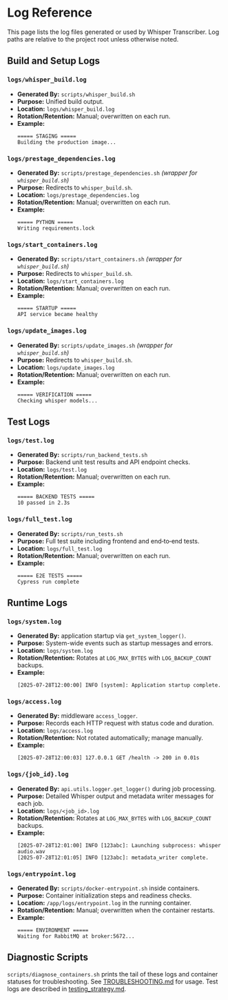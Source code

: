# Log Reference

This page lists the log files generated or used by Whisper Transcriber. Log paths are relative to the project root unless otherwise noted.

## Build and Setup Logs

### `logs/whisper_build.log`
- **Generated By:** `scripts/whisper_build.sh`
- **Purpose:** Unified build output.
- **Location:** `logs/whisper_build.log`
- **Rotation/Retention:** Manual; overwritten on each run.
- **Example:**
  ```
  ===== STAGING =====
  Building the production image...
  ```

### `logs/prestage_dependencies.log`
- **Generated By:** `scripts/prestage_dependencies.sh` *(wrapper for `whisper_build.sh`)*
- **Purpose:** Redirects to `whisper_build.sh`.
- **Location:** `logs/prestage_dependencies.log`
- **Rotation/Retention:** Manual; overwritten on each run.
- **Example:**
  ```
  ===== PYTHON =====
  Writing requirements.lock
  ```

### `logs/start_containers.log`
- **Generated By:** `scripts/start_containers.sh` *(wrapper for `whisper_build.sh`)*
- **Purpose:** Redirects to `whisper_build.sh`.
- **Location:** `logs/start_containers.log`
- **Rotation/Retention:** Manual; overwritten on each run.
- **Example:**
  ```
  ===== STARTUP =====
  API service became healthy
  ```

### `logs/update_images.log`
- **Generated By:** `scripts/update_images.sh` *(wrapper for `whisper_build.sh`)*
- **Purpose:** Redirects to `whisper_build.sh`.
- **Location:** `logs/update_images.log`
- **Rotation/Retention:** Manual; overwritten on each run.
- **Example:**
  ```
  ===== VERIFICATION =====
  Checking whisper models...
  ```

## Test Logs

### `logs/test.log`
- **Generated By:** `scripts/run_backend_tests.sh`
- **Purpose:** Backend unit test results and API endpoint checks.
- **Location:** `logs/test.log`
- **Rotation/Retention:** Manual; overwritten on each run.
- **Example:**
  ```
  ===== BACKEND TESTS =====
  10 passed in 2.3s
  ```

### `logs/full_test.log`
- **Generated By:** `scripts/run_tests.sh`
- **Purpose:** Full test suite including frontend and end‑to‑end tests.
- **Location:** `logs/full_test.log`
- **Rotation/Retention:** Manual; overwritten on each run.
- **Example:**
  ```
  ===== E2E TESTS =====
  Cypress run complete
  ```

## Runtime Logs

### `logs/system.log`
- **Generated By:** application startup via `get_system_logger()`.
- **Purpose:** System-wide events such as startup messages and errors.
- **Location:** `logs/system.log`
- **Rotation/Retention:** Rotates at `LOG_MAX_BYTES` with `LOG_BACKUP_COUNT` backups.
- **Example:**
  ```
  [2025-07-28T12:00:00] INFO [system]: Application startup complete.
  ```

### `logs/access.log`
- **Generated By:** middleware `access_logger`.
- **Purpose:** Records each HTTP request with status code and duration.
- **Location:** `logs/access.log`
- **Rotation/Retention:** Not rotated automatically; manage manually.
- **Example:**
  ```
  [2025-07-28T12:00:03] 127.0.0.1 GET /health -> 200 in 0.01s
  ```

### `logs/{job_id}.log`
- **Generated By:** `api.utils.logger.get_logger()` during job processing.
- **Purpose:** Detailed Whisper output and metadata writer messages for each job.
- **Location:** `logs/<job_id>.log`
- **Rotation/Retention:** Rotates at `LOG_MAX_BYTES` with `LOG_BACKUP_COUNT` backups.
- **Example:**
  ```
  [2025-07-28T12:01:00] INFO [123abc]: Launching subprocess: whisper audio.wav
  [2025-07-28T12:01:05] INFO [123abc]: metadata_writer complete.
  ```

### `logs/entrypoint.log`
- **Generated By:** `scripts/docker-entrypoint.sh` inside containers.
- **Purpose:** Container initialization steps and readiness checks.
- **Location:** `/app/logs/entrypoint.log` in the running container.
- **Rotation/Retention:** Manual; overwritten when the container restarts.
- **Example:**
  ```
  ===== ENVIRONMENT =====
  Waiting for RabbitMQ at broker:5672...
  ```

## Diagnostic Scripts

`scripts/diagnose_containers.sh` prints the tail of these logs and container statuses for troubleshooting. See [TROUBLESHOOTING.md](TROUBLESHOOTING.md) for usage. Test logs are described in [testing_strategy.md](testing_strategy.md).


